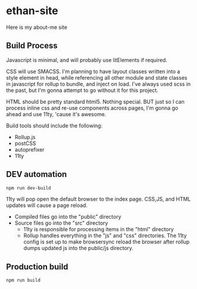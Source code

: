 # ethan-site

Here is my about-me site

## Build Process

Javascript is minimal, and will probably use litElements if required.

CSS will use SMACSS. I'm planning to have layout classes written into a style element in head, while referencing all other module and state classes in javascript for rollup to bundle, and inject on load. I've always used scss in the past, but I'm gonna attempt to go without it for this project.

HTML should be pretty standard html5. Nothing special. BUT just so I can process inline css and re-use components across pages, I'm gonna go ahead and use 11ty, 'cause it's awesome.

Build tools should include the following:

- Rollup.js
- postCSS
- autoprefixer
- 11ty

## DEV automation

```bash
npm run dev-build
```

11ty will pop open the default browser to the index page. CSS,JS, and HTML updates will cause a page reload.

- Compiled files go into the "public" directory
- Source files go into the "src" directory
  - 11ty is responsible for processing items in the "html" directory
  - Rollup handles everything in the "js" and "css" directories. The 11ty config is set up to make browsersync reload the browser after rollup dumps updated js into the public/js directory.

## Production build

```bash
npm run build
```
